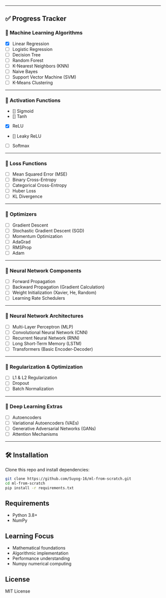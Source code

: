 
---

## ✅ Progress Tracker  
### 🔹 **Machine Learning Algorithms**  
- [x] Linear Regression  
- [ ] Logistic Regression  
- [ ] Decision Tree  
- [ ] Random Forest  
- [ ] K-Nearest Neighbors (KNN)  
- [ ] Naive Bayes  
- [ ] Support Vector Machine (SVM)  
- [ ] K-Means Clustering  

---

### 🔹 **Activation Functions**  
- [] Sigmoid  
- [] Tanh  
- [x] ReLU  
- [] Leaky ReLU  
- [ ] Softmax  

---

### 🔹 **Loss Functions**  
- [ ] Mean Squared Error (MSE)  
- [ ] Binary Cross-Entropy  
- [ ] Categorical Cross-Entropy  
- [ ] Huber Loss  
- [ ] KL Divergence  

---

### 🔹 **Optimizers**  
- [ ] Gradient Descent  
- [ ] Stochastic Gradient Descent (SGD)  
- [ ] Momentum Optimization  
- [ ] AdaGrad  
- [ ] RMSProp  
- [ ] Adam  

---

### 🔹 **Neural Network Components**  
- [ ] Forward Propagation  
- [ ] Backward Propagation (Gradient Calculation)  
- [ ] Weight Initialization (Xavier, He, Random)  
- [ ] Learning Rate Schedulers  

---

### 🔹 **Neural Network Architectures**  
- [ ] Multi-Layer Perceptron (MLP)  
- [ ] Convolutional Neural Network (CNN)  
- [ ] Recurrent Neural Network (RNN)  
- [ ] Long Short-Term Memory (LSTM)  
- [ ] Transformers (Basic Encoder-Decoder)  

---

### 🔹 **Regularization & Optimization**  
- [ ] L1 & L2 Regularization  
- [ ] Dropout  
- [ ] Batch Normalization  

---

### 🔹 **Deep Learning Extras**  
- [ ] Autoencoders  
- [ ] Variational Autoencoders (VAEs)  
- [ ] Generative Adversarial Networks (GANs)  
- [ ] Attention Mechanisms  

---

## 🛠 Installation  
Clone this repo and install dependencies:  
```bash
git clone https://github.com/Suyog-16/ml-from-scratch.git
cd ml-from-scratch
pip install -r requirements.txt
```

## Requirements
- Python 3.8+
- NumPy


## Learning Focus
- Mathematical foundations
- Algorithmic implementation
- Performance understanding
- Numpy numerical computing

## License
MIT License
